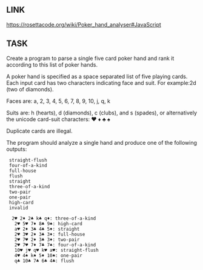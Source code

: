 
## LINK
https://rosettacode.org/wiki/Poker_hand_analyser#JavaScript

## TASK
Create a program to parse a single five card poker hand and rank it according to this list of poker hands.

A poker hand is specified as a space separated list of five playing cards. Each input card has two characters indicating face and suit. For example:2d (two of diamonds).

Faces are: a, 2, 3, 4, 5, 6, 7, 8, 9, 10, j, q, k

Suits are: h (hearts), d (diamonds), c (clubs), and s (spades), or alternatively the unicode card-suit characters: ♥ ♦ ♣ ♠

Duplicate cards are illegal.

The program should analyze a single hand and produce one of the following outputs:

```
 straight-flush
 four-of-a-kind
 full-house
 flush
 straight
 three-of-a-kind
 two-pair
 one-pair
 high-card
 invalid
 ```

```
  2♥ 2♦ 2♣ k♣ q♦: three-of-a-kind
   2♥ 5♥ 7♦ 8♣ 9♠: high-card
   a♥ 2♦ 3♣ 4♣ 5♦: straight
   2♥ 3♥ 2♦ 3♣ 3♦: full-house
   2♥ 7♥ 2♦ 3♣ 3♦: two-pair
   2♥ 7♥ 7♦ 7♣ 7♠: four-of-a-kind 
   10♥ j♥ q♥ k♥ a♥: straight-flush
   4♥ 4♠ k♠ 5♦ 10♠: one-pair
   q♣ 10♣ 7♣ 6♣ 4♣: flush
```